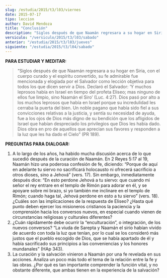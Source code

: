 ```yaml
---
slug: /estudia/2015/t3/l03/viernes
date: 2015-07-17
tipo: leccion
author: David Mendoza
title: "Conclusión"
description: "Siglos después de que Naamán regresara a su hogar en Siria, con el cuerpo curado y el espíritu convertido, su fe admirable fue mencionada y elogiada por el Salvador como lección objetiva para todos los que dicen servir a Dios."
versiculo: "/versiculo/2015/t3/l03/sabado"
anterior: "/estudia/2015/t3/l03/jueves"
siguiente: "/estudia/2015/t3/l04/sabado"
---
```


**PARA ESTUDIAR Y MEDITAR:**

> “Siglos después de que Naamán regresara a su hogar en Siria, con el cuerpo curado y el espíritu convertido, su fe admirable fue mencionada y elogiada por el Salvador como lección objetiva para todos los que dicen servir a Dios. Declaró el Salvador: ‘Y muchos leprosos había en Israel en tiempo del profeta Eliseo; mas ninguno de ellos fue limpio, sino Naamán el Siro’ (Luc. 4:27). Dios pasó por alto a los muchos leprosos que había en Israel porque su incredulidad les cerraba la puerta del bien. Un noble pagano que había sido fiel a sus convicciones relativas a la justicia, y sentía su necesidad de ayuda, fue a los ojos de Dios más digno de su bendición que los afligidos de Israel que habían despreciado los privilegios que Dios les había dado. Dios obra en pro de aquellos que aprecian sus favores y responden a la luz que les ha dado el Cielo” (PR 189).

**PREGUNTAS PARA DIALOGAR:**

1. A lo largo de los años, ha habido mucha discusión acerca de lo que sucedió después de la curación de Naamán. En 2 Reyes 5:17 al 19, Naamán hizo una poderosa confesión de fe, diciendo: “Porque de aquí en adelante tu siervo no sacrificará holocausto ni ofrecerá sacrificio a otros dioses, sino a Jehová” (vers. 17). Sin embargo, inmediatamente después dice: “En esto perdone Jehová a tu siervo: que cuando mi señor el rey entrare en el templo de Rimón para adorar en él, y se apoyare sobre mi brazo, si yo también me inclinare en el templo de Rimón; cuando haga tal, Jehová perdone en esto a tu siervo” (vers. 18). ¿Cuáles son las implicaciones de la respuesta de Eliseo? ¿Hasta qué punto deben ejercer los misioneros cristianos la paciencia y la comprensión hacia los conversos nuevos, en especial cuando vienen de circunstancias religiosas y culturales diferentes?
2. ¿Cuán rápidamente debe ocurrir la “enculturación”, o integración, de los nuevos conversos? “La viuda de Sarepta y Naamán el sirio habían vivido de acuerdo con toda la luz que tenían, por lo cual se los consideró más justos que el pueblo escogido de Dios, que se había apartado de él y había sacrificado sus principios a las conveniencias y los honores mundanales” (HAp 343).
3. La curación y la salvación vinieron a Naamán por una fe revelada en sus acciones. Analiza un poco más todo el tema de la relación entre la fe y las obras. ¿Por qué es tan importante comprender la función vital, y no obstante diferente, que ambas tienen en la experiencia de la salvación?
